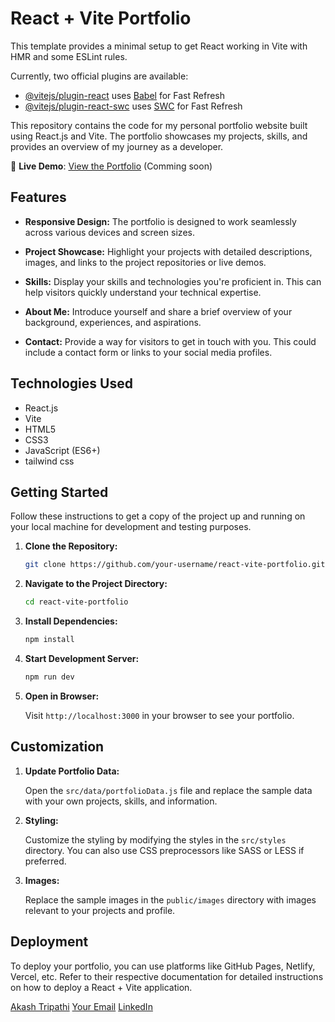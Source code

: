 # React + Vite Portfolio
This template provides a minimal setup to get React working in Vite with HMR and some ESLint rules.

Currently, two official plugins are available:

- [@vitejs/plugin-react](https://github.com/vitejs/vite-plugin-react/blob/main/packages/plugin-react/README.md) uses [Babel](https://babeljs.io/) for Fast Refresh
- [@vitejs/plugin-react-swc](https://github.com/vitejs/vite-plugin-react-swc) uses [SWC](https://swc.rs/) for Fast Refresh

This repository contains the code for my personal portfolio website built using React.js and Vite. The portfolio showcases my projects, skills, and provides an overview of my journey as a developer.

🚀 **Live Demo**: [View the Portfolio](https://your-portfolio-url.com) (Comming soon)

## Features

- **Responsive Design:** The portfolio is designed to work seamlessly across various devices and screen sizes.

- **Project Showcase:** Highlight your projects with detailed descriptions, images, and links to the project repositories or live demos.

- **Skills:** Display your skills and technologies you're proficient in. This can help visitors quickly understand your technical expertise.

- **About Me:** Introduce yourself and share a brief overview of your background, experiences, and aspirations.

- **Contact:** Provide a way for visitors to get in touch with you. This could include a contact form or links to your social media profiles.

## Technologies Used

- React.js
- Vite
- HTML5
- CSS3
- JavaScript (ES6+)
- tailwind css

## Getting Started

Follow these instructions to get a copy of the project up and running on your local machine for development and testing purposes.

1. **Clone the Repository:**

   ```bash
   git clone https://github.com/your-username/react-vite-portfolio.git
   ```

2. **Navigate to the Project Directory:**

   ```bash
   cd react-vite-portfolio
   ```

3. **Install Dependencies:**

   ```bash
   npm install
   ```

4. **Start Development Server:**

   ```bash
   npm run dev
   ```

5. **Open in Browser:**

   Visit `http://localhost:3000` in your browser to see your portfolio.

## Customization

1. **Update Portfolio Data:**

   Open the `src/data/portfolioData.js` file and replace the sample data with your own projects, skills, and information.

2. **Styling:**

   Customize the styling by modifying the styles in the `src/styles` directory. You can also use CSS preprocessors like SASS or LESS if preferred.

3. **Images:**

   Replace the sample images in the `public/images` directory with images relevant to your projects and profile.

## Deployment

To deploy your portfolio, you can use platforms like GitHub Pages, Netlify, Vercel, etc. Refer to their respective documentation for detailed instructions on how to deploy a React + Vite application.

[Akash Tripathi](https://your-portfolio-url.com)
[Your Email](mailto:imakash.contact@gmail.com)
[LinkedIn](https://www.linkedin.com/in/meetakash08)



